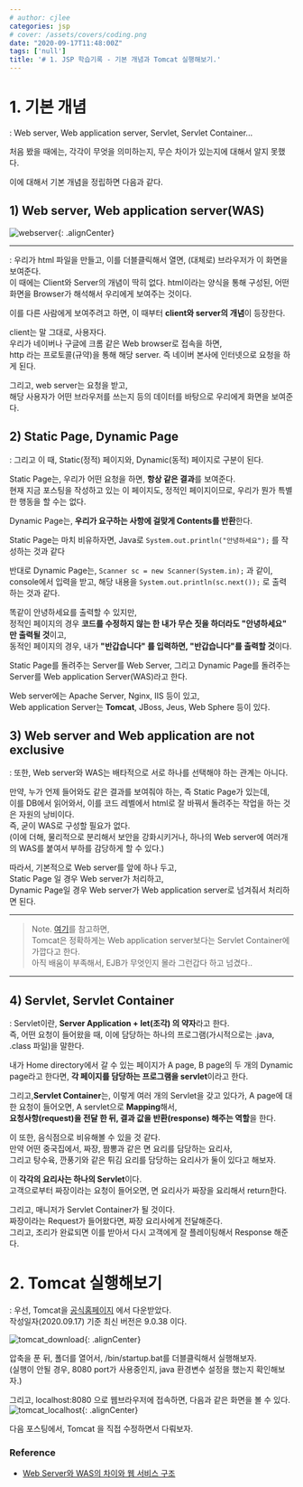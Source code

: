 ```yaml
---
# author: cjlee
categories: jsp
# cover: /assets/covers/coding.png
date: "2020-09-17T11:48:00Z"
tags: ['null']
title: '# 1. JSP 학습기록 - 기본 개념과 Tomcat 실행해보기.'
---
```


# 1. 기본 개념
: Web server, Web application server, Servlet, Servlet Container...

처음 봤을 때에는, 각각이 무엇을 의미하는지, 무슨 차이가 있는지에 대해서 알지 못했다.

이에 대해서 기본 개념을 정립하면 다음과 같다.

## 1) Web server, Web application server(WAS)

![webserver](/assets/images/2020-09-17-12-33-12_2020-09-17-jsp_learning_01.md.png){: .alignCenter}

___

: 우리가 html 파일을 만들고, 이를 더블클릭해서 열면, (대체로) 브라우저가 이 화면을 보여준다.  
이 때에는 Client와 Server의 개념이 딱히 없다. html이라는 양식을 통해 구성된, 어떤 화면을 Browser가 해석해서 우리에게 보여주는 것이다.

이를 다른 사람에게 보여주려고 하면, 이 때부터 **client와 server의 개념**이 등장한다.

client는 말 그대로, 사용자다.  
우리가 네이버나 구글에 크롬 같은 Web browser로 접속을 하면,  
http 라는 프로토콜(규약)을 통해 해당 server. 즉 네이버 본사에 인터넷으로 요청을 하게 된다.

그리고, web server는 요청을 받고,   
해당 사용자가 어떤 브라우저를 쓰는지 등의 데이터를 바탕으로 우리에게 화면을 보여준다. 

## 2) Static Page, Dynamic Page

: 그리고 이 때, Static(정적) 페이지와, Dynamic(동적) 페이지로 구분이 된다.

Static Page는, 우리가 어떤 요청을 하면, **항상 같은 결과**를 보여준다.  
현재 지금 포스팅을 작성하고 있는 이 페이지도, 정적인 페이지이므로, 우리가 뭔가 특별한 행동을 할 수는 없다.

Dynamic Page는, **우리가 요구하는 사항에 걸맞게 Contents를 반환**한다. 

Static Page는 마치 비유하자면, Java로 `System.out.println("안녕하세요");` 를 작성하는 것과 같다

반대로 Dynamic Page는,  `Scanner sc = new Scanner(System.in);` 과 같이,   
console에서 입력을 받고, 해당 내용을 `System.out.println(sc.next());` 로 출력하는 것과 같다.

똑같이 안녕하세요를 출력할 수 있지만,   
정적인 페이지의 경우 **코드를 수정하지 않는 한 내가 무슨 짓을 하더라도 "안녕하세요" 만 출력될 것**이고,   
동적인 페이지의 경우, 내가 **"반갑습니다" 를 입력하면, "반갑습니다"를 출력할 것**이다.

Static Page를 돌려주는 Server를 Web Server, 그리고 Dynamic Page를 돌려주는 Server를 Web application Server(WAS)라고 한다. 

Web server에는 Apache Server, Nginx, IIS 등이 있고,   
Web application Server는 **Tomcat**, JBoss, Jeus, Web Sphere 등이 있다.

## 3) Web server and Web application are not exclusive
: 또한, Web server와 WAS는 배타적으로 서로 하나를 선택해야 하는 관계는 아니다.

만약, 누가 언제 들어와도 같은 결과를 보여줘야 하는, 즉 Static Page가 있는데,   
이를 DB에서 읽어와서, 이를 코드 레벨에서 html로 잘 바꿔서 돌려주는 작업을 하는 것은 자원의 낭비이다.   
즉, 굳이 WAS로 구성할 필요가 없다.   
(이에 더해, 물리적으로 분리해서 보안을 강화시키거나, 하나의 Web server에 여러개의 WAS를 붙여서 부하를 감당하게 할 수 있다.)

따라서, 기본적으로 Web server를 앞에 하나 두고,   
Static Page 일 경우 Web server가 처리하고,   
Dynamic Page일 경우 Web server가 Web application server로 넘겨줘서 처리하면 된다.

___

> Note. [여기](https://pjh3749.tistory.com/267)를 참고하면,   
> Tomcat은 정확하게는 Web application server보다는 Servlet Container에 가깝다고 한다.   
> 아직 배움이 부족해서, EJB가 무엇인지 몰라 그런갑다 하고 넘겼다..

___

## 4) Servlet, Servlet Container
: Servlet이란, **Server Application + let(조각) 의 약자**라고 한다.  
즉, 어떤 요청이 들어왔을 때, 이에 담당하는 하나의 프로그램(가시적으로는 .java, .class 파일)을 말한다.

내가 Home directory에서 갈 수 있는 페이지가 A page, B page의 두 개의 Dynamic page라고 한다면, **각 페이지를 담당하는 프로그램을 servlet**이라고 한다.

그리고,**Servlet Container**는, 이렇게 여러 개의 Servlet을 갖고 있다가,
A page에 대한 요청이 들어오면, A servlet으로 **Mapping**해서,  
**요청사항(request)을 전달 한 뒤, 결과 값을 반환(response) 해주는 역할**을 한다. 

이 또한, 음식점으로 비유해볼 수 있을 것 같다.  
만약 어떤 중국집에서, 짜장, 짬뽕과 같은 면 요리를 담당하는 요리사,  
그리고 탕수육, 깐풍기와 같은 튀김 요리를 담당하는 요리사가 둘이 있다고 해보자.

이 **각각의 요리사는 하나의 Servlet**이다.  
고객으로부터 짜장이라는 요청이 들어오면, 면 요리사가 짜장을 요리해서 return한다.

그리고, 매니저가 Servlet Container가 될 것이다.   
짜장이라는 Request가 들어왔다면, 짜장 요리사에게 전달해준다.   
그리고, 조리가 완료되면 이를 받아서 다시 고객에게 잘 플레이팅해서 Response 해준다.

# 2. Tomcat 실행해보기
: 우선, Tomcat을 [공식홈페이지](http://tomcat.apache.org/) 에서 다운받았다.   
작성일자(2020.09.17) 기준 최신 버전은 9.0.38 이다.  

![tomcat_download](/assets/images/2020-09-17-12-53-47_2020-09-17-jsp_learning_01.md.png){: .alignCenter}

압축을 푼 뒤, 폴더를 열어서, /bin/startup.bat를 더블클릭해서 실행해보자.  
(실행이 안될 경우, 8080 port가 사용중인지, java 환경변수 설정을 했는지 확인해보자.)  

그리고, localhost:8080 으로 웹브라우저에 접속하면, 다음과 같은 화면을 볼 수 있다.
![tomcat_localhost](/assets/images/2020-09-17-13-16-30_2020-09-17-jsp_learning_01.md.png){: .alignCenter}

다음 포스팅에서, Tomcat 을 직접 수정하면서 다뤄보자.




### Reference
- [Web Server와 WAS의 차이와 웹 서비스 구조](https://gmlwjd9405.github.io/2018/10/27/webserver-vs-was.html)